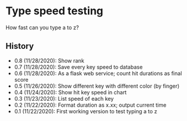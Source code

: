 # Type speed testing

How fast can you type a to z?

## History

- 0.8 (11/28/2020): Show rank
- 0.7 (11/28/2020): Save every key speed to database
- 0.6 (11/28/2020): As a flask web service; count hit durations as final score
- 0.5 (11/26/2020): Show different key with different color (by finger)
- 0.4 (11/24/2020): Show hit key speed in chart
- 0.3 (11/23/2020): List speed of each key
- 0.2 (11/22/2020): Format duration as x.xx; output current time
- 0.1 (11/22/2020): First working version to test typing a to z
